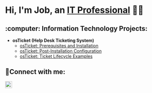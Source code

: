 <h1>Hi, I'm Job, an <a href="https://www.linkedin.com/in/job-morales/">IT Professional</a> 👨‍💻</h1>

<h2>:computer: Information Technology Projects:</h2>

- <b>osTicket (Help Desk Ticketing System)</b>
  - [osTicket: Prerequisites and Installation](https://gitlab.com/jobdmit/jobdmIT/-/tree/main/osticket-prereq)
  - [osTicket: Post-Installation Configuration](https://gitlab.com/jobdmit/jobdmIT/-/tree/main/post-install-config)
  - [osTicket: Ticket Lifecycle Examples](https://gitlab.com/jobdmit/jobdmIT/-/tree/main/ticket_lifecycle)

<h2>🤳Connect with me:</h2>


[<img align="left" alt="google | LinkedIn" width="22px" src="https://cdn.jsdelivr.net/npm/simple-icons@v3/icons/linkedin.svg" />][linkedin]



[linkedin]: https://www.linkedin.com/in/job-morales/
